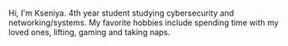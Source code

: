 Hi, I'm Kseniya. 4th year student studying cybersecurity and networking/systems. My favorite hobbies include spending time with my loved ones, lifting, gaming and taking naps.

<!---
ksaiika/ksaiika is a ✨ special ✨ repository because its `README.md` (this file) appears on your GitHub profile.
You can click the Preview link to take a look at your changes.
--->
